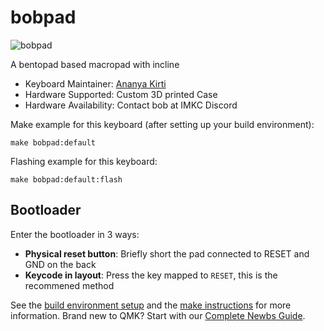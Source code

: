 # bobpad

![bobpad](https://i.imgur.com/93zguh1h.jpg)

A bentopad based macropad with incline

* Keyboard Maintainer: [Ananya Kirti](https://github.com/AnanyaKirti)
* Hardware Supported: Custom 3D printed Case
* Hardware Availability: Contact bob at IMKC Discord

Make example for this keyboard (after setting up your build environment):

    make bobpad:default

Flashing example for this keyboard:

    make bobpad:default:flash

## Bootloader

Enter the bootloader in 3 ways:
* **Physical reset button**: Briefly short the pad connected to RESET and GND on the back
* **Keycode in layout**: Press the key mapped to `RESET`, this is the recommened method

See the [build environment setup](https://docs.qmk.fm/#/getting_started_build_tools) and the [make instructions](https://docs.qmk.fm/#/getting_started_make_guide) for more information. Brand new to QMK? Start with our [Complete Newbs Guide](https://docs.qmk.fm/#/newbs).
